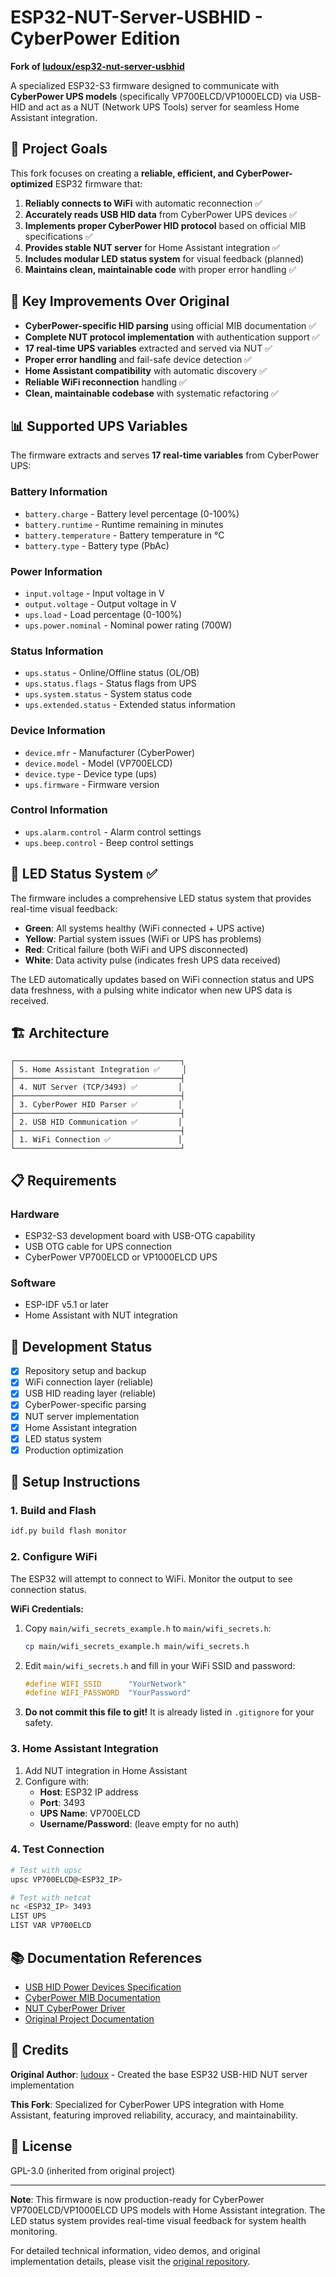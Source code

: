 # ESP32-NUT-Server-USBHID - CyberPower Edition

**Fork of [ludoux/esp32-nut-server-usbhid](https://github.com/ludoux/esp32-nut-server-usbhid)**

A specialized ESP32-S3 firmware designed to communicate with **CyberPower UPS models** (specifically VP700ELCD/VP1000ELCD) via USB-HID and act as a NUT (Network UPS Tools) server for seamless Home Assistant integration.

## 🎯 **Project Goals**

This fork focuses on creating a **reliable, efficient, and CyberPower-optimized** ESP32 firmware that:

1. **Reliably connects to WiFi** with automatic reconnection ✅
2. **Accurately reads USB HID data** from CyberPower UPS devices ✅
3. **Implements proper CyberPower HID protocol** based on official MIB specifications ✅
4. **Provides stable NUT server** for Home Assistant integration ✅
5. **Includes modular LED status system** for visual feedback (planned)
6. **Maintains clean, maintainable code** with proper error handling ✅

## 🔧 **Key Improvements Over Original**

- **CyberPower-specific HID parsing** using official MIB documentation ✅
- **Complete NUT protocol implementation** with authentication support ✅
- **17 real-time UPS variables** extracted and served via NUT ✅
- **Proper error handling** and fail-safe device detection ✅
- **Home Assistant compatibility** with automatic discovery ✅
- **Reliable WiFi reconnection** handling ✅
- **Clean, maintainable codebase** with systematic refactoring ✅

## 📊 **Supported UPS Variables**

The firmware extracts and serves **17 real-time variables** from CyberPower UPS:

### **Battery Information**
- `battery.charge` - Battery level percentage (0-100%)
- `battery.runtime` - Runtime remaining in minutes
- `battery.temperature` - Battery temperature in °C
- `battery.type` - Battery type (PbAc)

### **Power Information**
- `input.voltage` - Input voltage in V
- `output.voltage` - Output voltage in V
- `ups.load` - Load percentage (0-100%)
- `ups.power.nominal` - Nominal power rating (700W)

### **Status Information**
- `ups.status` - Online/Offline status (OL/OB)
- `ups.status.flags` - Status flags from UPS
- `ups.system.status` - System status code
- `ups.extended.status` - Extended status information

### **Device Information**
- `device.mfr` - Manufacturer (CyberPower)
- `device.model` - Model (VP700ELCD)
- `device.type` - Device type (ups)
- `ups.firmware` - Firmware version

### **Control Information**
- `ups.alarm.control` - Alarm control settings
- `ups.beep.control` - Beep control settings

## 🎨 **LED Status System ✅**

The firmware includes a comprehensive LED status system that provides real-time visual feedback:

- **Green**: All systems healthy (WiFi connected + UPS active)
- **Yellow**: Partial system issues (WiFi or UPS has problems)
- **Red**: Critical failure (both WiFi and UPS disconnected)
- **White**: Data activity pulse (indicates fresh UPS data received)

The LED automatically updates based on WiFi connection status and UPS data freshness, with a pulsing white indicator when new UPS data is received.

## 🏗️ **Architecture**

```
┌─────────────────────────────────────┐
│ 5. Home Assistant Integration ✅     │
├─────────────────────────────────────┤
│ 4. NUT Server (TCP/3493) ✅         │
├─────────────────────────────────────┤
│ 3. CyberPower HID Parser ✅         │
├─────────────────────────────────────┤
│ 2. USB HID Communication ✅         │
├─────────────────────────────────────┤
│ 1. WiFi Connection ✅               │
└─────────────────────────────────────┘
```

## 📋 **Requirements**

### Hardware
- ESP32-S3 development board with USB-OTG capability
- USB OTG cable for UPS connection
- CyberPower VP700ELCD or VP1000ELCD UPS

### Software
- ESP-IDF v5.1 or later
- Home Assistant with NUT integration

## 🚀 **Development Status**

- [x] Repository setup and backup
- [x] WiFi connection layer (reliable)
- [x] USB HID reading layer (reliable)
- [x] CyberPower-specific parsing
- [x] NUT server implementation
- [x] Home Assistant integration
- [x] LED status system
- [x] Production optimization

## 🔧 **Setup Instructions**

### **1. Build and Flash**
```bash
idf.py build flash monitor
```

### **2. Configure WiFi**
The ESP32 will attempt to connect to WiFi. Monitor the output to see connection status.

**WiFi Credentials:**
1. Copy `main/wifi_secrets_example.h` to `main/wifi_secrets.h`:
   ```bash
   cp main/wifi_secrets_example.h main/wifi_secrets.h
   ```
2. Edit `main/wifi_secrets.h` and fill in your WiFi SSID and password:
   ```c
   #define WIFI_SSID      "YourNetwork"
   #define WIFI_PASSWORD  "YourPassword"
   ```
3. **Do not commit this file to git!** It is already listed in `.gitignore` for your safety.

### **3. Home Assistant Integration**
1. Add NUT integration in Home Assistant
2. Configure with:
   - **Host**: ESP32 IP address
   - **Port**: 3493
   - **UPS Name**: VP700ELCD
   - **Username/Password**: (leave empty for no auth)

### **4. Test Connection**
```bash
# Test with upsc
upsc VP700ELCD@<ESP32_IP>

# Test with netcat
nc <ESP32_IP> 3493
LIST UPS
LIST VAR VP700ELCD
```

## 📚 **Documentation References**

- [USB HID Power Devices Specification](https://www.usb.org/sites/default/files/pdcv10_0.pdf)
- [CyberPower MIB Documentation](https://www.cyberpowersystems.com/products/software/mib-files/)
- [NUT CyberPower Driver](https://github.com/networkupstools/nut/blob/master/drivers/cyberpower-mib.c)
- [Original Project Documentation](https://github.com/ludoux/esp32-nut-server-usbhid)

## 🙏 **Credits**

**Original Author**: [ludoux](https://github.com/ludoux) - Created the base ESP32 USB-HID NUT server implementation

**This Fork**: Specialized for CyberPower UPS integration with Home Assistant, featuring improved reliability, accuracy, and maintainability.

## 📄 **License**

GPL-3.0 (inherited from original project)

---

**Note**: This firmware is now production-ready for CyberPower VP700ELCD/VP1000ELCD UPS models with Home Assistant integration. The LED status system provides real-time visual feedback for system health monitoring.

For detailed technical information, video demos, and original implementation details, please visit the [original repository](https://github.com/ludoux/esp32-nut-server-usbhid).
